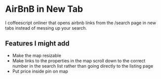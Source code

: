 # AirBnB in New Tab

I coffeescript onliner that opens airbnb links from the /search page in new tabs instead of messing up your search.

## Features I might add

- Make the map resizable
- Make links to the properties in the map scroll down to the correct number in the search list rather than going directly to the listing page
- Put price inside pin on map

